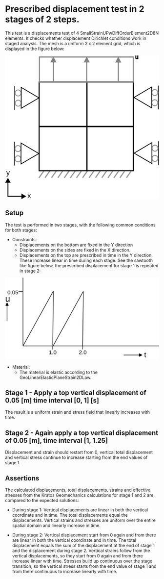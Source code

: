 # Prescribed displacement test in 2 stages of 2 steps.

This test is a displacements test of 4 SmallStrainUPwDiffOrderElement2D8N elements.
It checks whether displacement Dirichlet conditions work in staged analysis.
The mesh is a uniform 2 x 2 element grid, which is displayed in the figure below:

![MeshStructure](MeshStructure.svg)

## Setup

The test is performed in two stages, with the following common conditions for both stages:

- Constraints:
    - Displacements on the bottom are fixed in the Y direction
    - Displacements on the sides are fixed in the X direction.
    - Displacements on the top are prescribed in time in the Y direction. These increase linear in time during each stage. See the sawtooth like figure below, the prescribed displacement for stage 1 is repeated in stage 2:

![PrescribedDisplacement](PrescribedDisplacement.svg)

- Material:
    - The material is elastic according to the GeoLinearElasticPlaneStrain2DLaw.

## Stage 1 - Apply a top vertical displacement of 0.05 [m] time interval \[0, 1\] [s]

The result is a uniform strain and stress field that linearly increases with time.

## Stage 2 - Again apply a top vertical displacement of 0.05 [m], time interval \[1, 1.25\]

Displacement and strain should restart from 0, vertical total displacement and vertical stress continue to increase starting from the end values of stage 1.
## Assertions

The calculated displacements, total displacements, strains and effective stresses from the Kratos Geomechanics calculations for stage 1 and 2 are compared to the expected solutions:

- During stage 1: Vertical displacements are linear in both the vertical coordinate and in time. The total displacements equal the displacements. Vertical strains and stresses are uniform over the entire spatial domain and linearly increase in time.

- During stage 2: Vertical displacement start from 0 again and from there are linear in both the vertical coordinate and in time. The total displacement equals the sum of the displacement at the end of stage 1 and the displacement during stage 2. Vertical strains follow from the vertical displacements, so they start from 0 again and from there increase linear with time. Stresses build up continuous over the stage transition, so the vertical stress starts from the end value of stage 1 and from there continuous to increase linearly with time.
